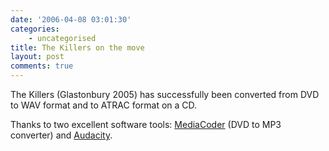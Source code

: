 ```yaml
---
date: '2006-04-08 03:01:30'
categories:
    - uncategorised
title: The Killers on the move
layout: post
comments: true
---
```


The Killers (Glastonbury 2005) has successfully been converted from DVD
to WAV format and to ATRAC format on a CD.

Thanks to two excellent software tools:
[MediaCoder](http://www.rarewares.org/mediacoder/) (DVD to MP3
converter) and [Audacity](http://audacity.sourceforge.net/).
